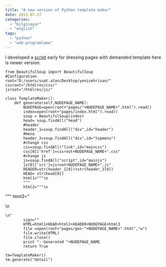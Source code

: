 ```yaml
---
title: "A new version of Python template maker"
date: 2011-07-27
categories: 
  - "bilgisayar"
  - "english"
tags: 
  - "python"
  - "web-programlama"
---
```


I developed a [script](http://suatatan.wordpress.com/2011/07/27/dreamweaver-like-html-template-dressing-in-aptana-with-python/) early for dressing pages with demanded template here is newer version:

```
from BeautifulSoup import BeautifulSoup
#Configuration
root="D:/users/suat.atan/Desktop/yenisehrivan/"
cssroot="/htmlres/css/"
jsroot="/htmlres/js/"

class TemplateMaker():
    def generate(self,NUDEPAGE_NAME):
        NUDEPAGE=open(root+"pages/"+NUDEPAGE_NAME+".html").read()
        index=open(root+"pages/index.html").read()
        soup = BeautifulSoup(index)
        head= soup.findAll("head")
        #header
        header_1=soup.findAll("div",id="header")
        #menu
        header_2=soup.findAll("div",id="topmenu")
        #change css
        css=soup.findAll("link",id="maincss")
        css[0]['href']=cssroot+NUDEPAGE_NAME+".css"
        #change js
        js=soup.findAll("script",id="mainjs")
        js[0]['src']=jsroot+NUDEPAGE_NAME+".js"
        HEADER=str(header_1[0])+str(header_2[0])
        HEAD= str(head[0])
        html1="""\n
        """
        html2="""\n
```

""" html3="

\\n

```
\n"
        sign=""
        HTML=html1+HEAD+html2+HEADER+NUDEPAGE+html3
        file =open(root+"pages/gen-"+NUDEPAGE_NAME+".html","w")
        file.write(HTML)
        file.close()
        print "--Generated "+NUDEPAGE_NAME
        return True

tm=TemplateMaker()
tm.generate("detail")
```
